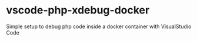 # vscode-php-xdebug-docker
Simple setup to debug php code inside a docker container with VisualStudio Code

